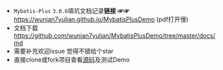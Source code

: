 * `Mybatis-Plus` `3.0.6`填坑文档记录**链接 ☞☞**  https://wunian7yulian.github.io/MybatisPlusDemo (pdf打开慢)
* 文档下载 https://github.com/wunian7yulian/MybatisPlusDemo/tree/master/docs/md
* 需要补充欢迎issue 觉得不错给个star
* 直接clone或fork项目查看[源码](https://github.com/wunian7yulian/MybatisPlusDemo.git)及测试Demo 
